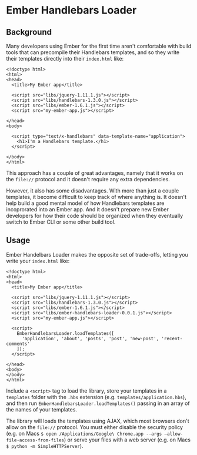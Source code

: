 # Ember Handlebars Loader

## Background

Many developers using Ember for the first time aren't comfortable with build tools that can precompile their Handlebars templates, and so they write their templates directly into their `index.html` like:

```
<!doctype html>
<html>
<head>
  <title>My Ember app</title>
  
  <script src="libs/jquery-1.11.1.js"></script>
  <script src="libs/handlebars-1.3.0.js"></script>
  <script src="libs/ember-1.6.1.js"></script>
  <script src="my-ember-app.js"></script>

</head>
<body>

  <script type="text/x-handlebars" data-template-name="application">
    <h1>I'm a Handlebars template.</h1>
  </script>
  
</body>
</html>
```

This approach has a couple of great advantages, namely that it works on the `file://` protocol and it doesn't require any extra dependencies.

However, it also has some disadvantages. With more than just a couple templates, it become difficult to keep track of where anything is. It doesn't help build a good mental model of how Handlebars templates are incoprorated into an Ember app. And it doesn't prepare new Ember developers for how their code should be organized when they eventually switch to Ember CLI or some other build tool.

## Usage

Ember Handelbars Loader makes the opposite set of trade-offs, letting you write your `index.html` like:

```
<!doctype html>
<html>
<head>
  <title>My Ember app</title>
  
  <script src="libs/jquery-1.11.1.js"></script>
  <script src="libs/handlebars-1.3.0.js"></script>
  <script src="libs/ember-1.6.1.js"></script>
  <script src="libs/ember-handlebars-loader-0.0.1.js"></script>
  <script src="my-ember-app.js"></script>
  
  <script>
    EmberHandlebarsLoader.loadTemplates([
      'application', 'about', 'posts', 'post', 'new-post', 'recent-comments'
    ]);
  </script>

</head>
<body>
</body>
</html>
```

Include a `<script>` tag to load the library, store your templates in a `templates` folder with the `.hbs` extension (e.g. `templates/application.hbs`), and then run `EmberHandlebarsLoader.loadTemplates()` passing in an array of the names of your templates.

The library will loads the templates using AJAX, which most browsers don't allow on the `file://` protocol. You must either disable the security policy (e.g. on Macs `$ open /Applications/Google\ Chrome.app --args –allow-file-access-from-files`) or serve your files with a web server (e.g. on Macs `$ python -m SimpleHTTPServer`).
